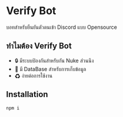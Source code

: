# Verify Bot
บอทสำหรับยืนยันตัวตนเข้า Discord แบบ Opensource

## ทำไมต้อง Verify Bot
+ 🔒 มีระบบป้องกันสำหรับกัน Nuke ส่วนนึง
+ 🚧 มี DataBase สำหรับการเก็บข้อมูล
+ ♻ ง่ายต่อการใช้งาน

## Installation
```sh
npm i
```
